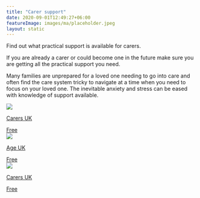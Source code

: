 ```yaml
---
title: "Carer support"
date: 2020-09-01T12:49:27+06:00
featureImage: images/ma/placeholder.jpeg
layout: static
---
```


Find out what practical support is available for carers.

If you are already a carer or could become one in the future make sure you are getting all the practical support you need.

Many families are unprepared for a loved one needing to go into care and often find the care system tricky to navigate at a time when you need to focus on your loved one. The inevitable anxiety and stress can be eased with knowledge of support available.

<a class="ma-link" href="https://www.carersuk.org/help-and-advice/practical-support/"><div class="ma-card"><div class="ma-icon"><img src ="/images/icon-check.png"/></div><div class="ma-name"><p>Carers UK</p></div><div class="ma-paid-text"><span>Free </span></div></div></a><a class="ma-link" href="https://www.ageuk.org.uk/information-advice/care/helping-a-loved-one/"><div class="ma-card"><div class="ma-icon"><img src ="/images/icon-check.png"/></div><div class="ma-name"><p>Age UK</p></div><div class="ma-paid-text"><span>Free </span></div></div></a><a class="ma-link" href="https://www.carersuk.org/about-us/our-support-for-carers/"><div class="ma-card"><div class="ma-icon"><img src ="/images/icon-check.png"/></div><div class="ma-name"><p>Carers UK</p></div><div class="ma-paid-text"><span>Free </span></div></div></a>  

<br/><br/>






